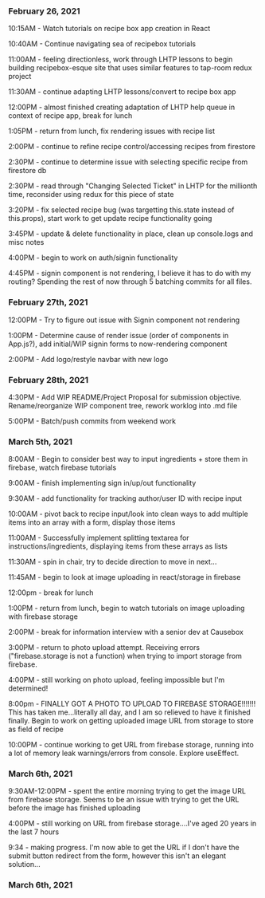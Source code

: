 ### February 26, 2021

10:15AM - Watch tutorials on recipe box app creation in React

10:40AM - Continue navigating sea of recipebox tutorials

11:00AM - feeling directionless, work through LHTP lessons to begin building recipebox-esque site that uses similar features to tap-room redux project

11:30AM - continue adapting LHTP lessons/convert to recipe box app

12:00PM - almost finished creating adaptation of LHTP help queue in context of recipe app, break for lunch

1:05PM - return from lunch, fix rendering issues with recipe list

2:00PM - continue to refine recipe control/accessing recipes from firestore

2:30PM - continue to determine issue with selecting specific recipe from firestore db

2:30PM - read through "Changing Selected Ticket" in LHTP for the millionth time, reconsider using redux for this piece of state

3:20PM - fix selected recipe bug (was targetting this.state instead of this.props), start work to get update recipe functionality going

3:45PM - update & delete functionality in place, clean up console.logs and misc notes

4:00PM - begin to work on auth/signin functionality

4:45PM - signin component is not rendering, I believe it has to do with my routing? Spending the rest of now through 5 batching commits for all files.

### February 27th, 2021

12:00PM - Try to figure out issue with Signin component not rendering

1:00PM - Determine cause of render issue (order of components in App.js?), add initial/WIP signin forms to now-rendering component

2:00PM - Add logo/restyle navbar with new logo

### February 28th, 2021

4:30PM - Add WIP README/Project Proposal for submission objective. Rename/reorganize WIP component tree, rework worklog into .md file

5:00PM - Batch/push commits from weekend work

### March 5th, 2021

8:00AM - Begin to consider best way to input ingredients + store them in firebase, watch firebase tutorials

9:00AM - finish implementing sign in/up/out functionality

9:30AM - add functionality for tracking author/user ID with recipe input

10:00AM - pivot back to recipe input/look into clean ways to add multiple items into an array with a form, display those items

11:00AM - Successfully implement splitting textarea for instructions/ingredients, displaying items from these arrays as lists

11:30AM - spin in chair, try to decide direction to move in next...

11:45AM - begin to look at image uploading in react/storage in firebase

12:00pm - break for lunch

1:00PM - return from lunch, begin to watch tutorials on image uploading with firebase storage

2:00PM - break for information interview with a senior dev at Causebox

3:00PM - return to photo upload attempt. Receiving errors ("firebase.storage is not a function) when trying to import storage from firebase.

4:00PM - still working on photo upload, feeling impossible but I'm determined!

8:00pm - FINALLY GOT A PHOTO TO UPLOAD TO FIREBASE STORAGE!!!!!!! This has taken me...literally all day, and I am so relieved to have it finished finally. Begin to work on getting uploaded image URL from storage to store as field of recipe

10:00PM - continue working to get URL from firebase storage, running into a lot of memory leak warnings/errors from console. Explore useEffect.


### March 6th, 2021


9:30AM-12:00PM - spent the entire morning trying to get the image URL from firebase storage. Seems to be an issue with trying to get the URL before the image has finished uploading

4:00PM - still working on URL from firebase storage....I've aged 20 years in the last 7 hours

9:34 - making progress. I'm now able to get the URL if I don't have the submit button redirect from the form, however this isn't an elegant solution...

### March 6th, 2021
